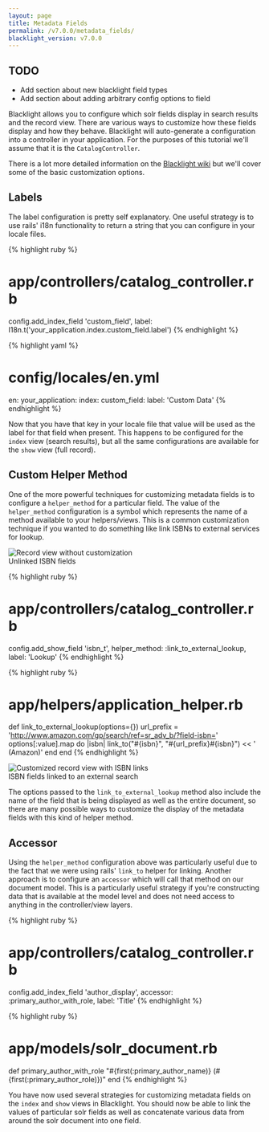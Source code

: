 ```yaml
---
layout: page
title: Metadata Fields
permalink: /v7.0.0/metadata_fields/
blacklight_version: v7.0.0
---
```


## TODO

* Add section about new blacklight field types
* Add section about adding arbitrary config options to field

Blacklight allows you to configure which solr fields display in search results and the record view. There are various ways to customize how these fields display and how they behave.  Blacklight will auto-generate a configuration into a controller in your application. For the purposes of this tutorial we'll assume that it is the `CatalogController`.

There is a lot more detailed information on the [Blacklight wiki](https://github.com/projectblacklight/blacklight/wiki/Configuration---Results-View) but we'll cover some of the basic customization options.

## Labels

The label configuration is pretty self explanatory. One useful strategy is to use rails' i18n functionality to return a string that you can configure in your locale files.

{% highlight ruby %}
# app/controllers/catalog_controller.rb
config.add_index_field 'custom_field', label: I18n.t('your_application.index.custom_field.label')
{% endhighlight %}


{% highlight yaml %}
# config/locales/en.yml
en:
  your_application:
    index:
      custom_field:
        label: 'Custom Data'
{% endhighlight %}

Now that you have that key in your locale file that value will be used as the label for that field when present. This happens to be configured for the `index` view (search results), but all the same configurations are available for the `show` view (full record).

## Custom Helper Method

One of the more powerful techniques for customizing metadata fields is to configure a `helper_method` for a particular field. The value of the `helper_method` configuration is a symbol which represents the name of a method available to your helpers/views. This is a common customization technique if you wanted to do something like link ISBNs to external services for lookup.

<div class='image-well'>
  <img src='{{ site.baseurl }}/public/images/link-record.png' alt='Record view without customization' />
  <div class='caption'>Unlinked ISBN fields</div>
</div>

{% highlight ruby %}
# app/controllers/catalog_controller.rb
config.add_show_field 'isbn_t', helper_method: :link_to_external_lookup, label: 'Lookup'
{% endhighlight %}

{% highlight ruby %}
# app/helpers/application_helper.rb
def link_to_external_lookup(options={})
  url_prefix = 'http://www.amazon.com/gp/search/ref=sr_adv_b/?field-isbn='
  options[:value].map do |isbn|
    link_to("#{isbn}", "#{url_prefix}#{isbn}") << ' (Amazon)'
  end
end
{% endhighlight %}

<div class='image-well'>
  <img src='{{ site.baseurl }}/public/images/linked-isbns.png' alt='Customized record view with ISBN links' />
  <div class='caption'>ISBN fields linked to an external search</div>
</div>

The options passed to the `link_to_external_lookup` method also include the name of the field that is being displayed as well as the entire document, so there are many possible ways to customize the display of the metadata fields with this kind of helper method.

## Accessor

Using the `helper_method` configuration above was particularly useful due to the fact that we were using rails' `link_to` helper for linking. Another approach is to configure an `accessor` which will call that method on our document model.  This is a particularly useful strategy if you're constructing data that is available at the model level and does not need access to anything in the controller/view layers.

{% highlight ruby %}
# app/controllers/catalog_controller.rb
config.add_index_field 'author_display', accessor: :primary_author_with_role, label: 'Title'
{% endhighlight %}

{% highlight ruby %}
# app/models/solr_document.rb
def primary_author_with_role
  "#{first(:primary_author_name)} (#{first(:primary_author_role)})"
end
{% endhighlight %}

You have now used several strategies for customizing metadata fields on the `index` and `show` views in Blacklight. You should now be able to link the values of particular solr fields as well as concatenate various data from around the solr document into one field.
